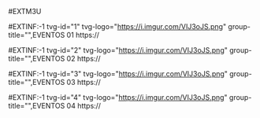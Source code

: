 #EXTM3U

#EXTINF:-1 tvg-id="1" tvg-logo="https://i.imgur.com/VIJ3oJS.png" group-title="",EVENTOS 01
https://


#EXTINF:-1 tvg-id="2" tvg-logo="https://i.imgur.com/VIJ3oJS.png" group-title="",EVENTOS 02
https://


#EXTINF:-1 tvg-id="3" tvg-logo="https://i.imgur.com/VIJ3oJS.png" group-title="",EVENTOS 03
https://


#EXTINF:-1 tvg-id="4" tvg-logo="https://i.imgur.com/VIJ3oJS.png" group-title="",EVENTOS 04
https://

